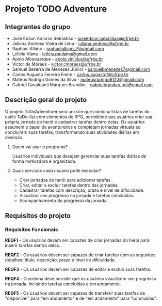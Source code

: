 # Projeto TODO Adventure

## Integrantes do grupo 

 * José Edson Amorim Sebastião - joseedson.sebastiao@ufrpe.br
 * Juliana Andresa Vieira de Lima - juliana.andresa@ufrpe.br
 * Raphael Albino - raphaelalbino_@hotmail.com
 * Letícia Viana - leticia.paulams@gmail.com
 * Apolo Albuquerque - apolo.vinicius@ufrpe.br
 * Victor de Moraes - victor.cmoraes@ufrpe.br
 * Samuel Bezerra de Menezes Júnior - samuelbmenezes7@gmail.com
 * Carlos Augusto Ferreira Freire - carlos.augustof@ufrpe.br
 * Mateus Rodrigo Gomes da Silva - mateusrodrigo9122@gmail.com
 * Gabriel Cavalcanti Marques Brandão - gabrielbrandao.net@gmail.com

## Descrição geral do projeto 
O projeto ToDoAdventurer será um site que combina listas de tarefas do estilo ToDo-list com elementos de RPG, permitindo aos usuários criar sua própria jornada do herói e cadastrar tarefas dentro delas. Os usuários assumem o papel de aventureiros e completam jornadas virtuais ao concluírem suas tarefas, transformando suas atividades diárias em diversão. 
 
 1. Quem vai usar o programa?

    Usuários individuais que desejam gerenciar suas tarefas diárias de forma motivadora e organizada.
   
 2. Quais serviços cada usuário pode executar?

     - Criar jornadas do herói para adicionar tarefas.
     - Criar, editar e excluir tarefas dentro das jornadas.
     - Cadastrar tarefas com descrição, prazo e nível de dificuldade.
     - Visualizar seu progresso na jornada e tarefas concluídas.
     - Acompanhamento do progresso da jornada.

## Requisitos do projeto

### Requisitos Funcionais

**REQF1** - Os usuários devem ser capazes de criar jornadas do herói para inserir tarefas dentro delas.

**REQF2** - Os usuários devem ser capazes de criar tarefas com os seguintes detalhes: título, descrição, prazo e nível de dificuldade.

**REQF3** - Os usuários devem ser capazes de editar e excluir suas tarefas.

**REQF4** - O sistema deve permitir que os usuários visualizem seu progresso na jornada, incluindo tarefas concluídas e em andamento.

**REQF5** - Os usuários devem ser capazes de transferir suas tarefas de "disponível" para "em andamento" e de "em andamento" para "concluídas".
